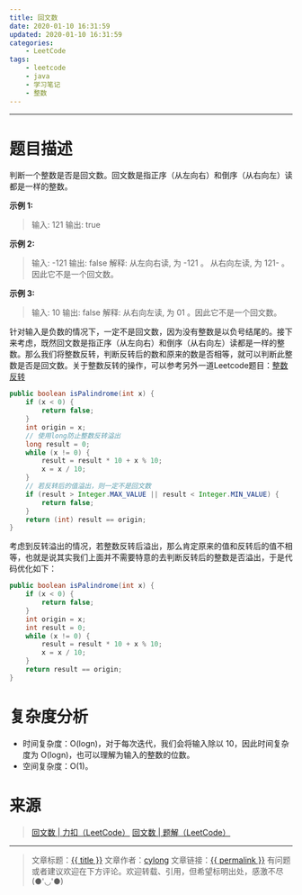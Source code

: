 ```yaml
---
title: 回文数
date: 2020-01-10 16:31:59
updated: 2020-01-10 16:31:59
categories:
    - LeetCode
tags:
    - leetcode
    - java
    - 学习笔记
    - 整数
---
```

---

# 题目描述

判断一个整数是否是回文数。回文数是指正序（从左向右）和倒序（从右向左）读都是一样的整数。

**示例 1:**
> 输入: 121
> 输出: true

**示例 2:**
> 输入: -121
> 输出: false
> 解释: 从左向右读, 为 -121 。 从右向左读, 为 121- 。因此它不是一个回文数。

**示例 3:**
> 输入: 10
> 输出: false
> 解释: 从右向左读, 为 01 。因此它不是一个回文数。

<!-- more -->

针对输入是负数的情况下，一定不是回文数，因为没有整数是以负号结尾的。接下来考虑，既然回文数是指正序（从左向右）和倒序（从右向左）读都是一样的整数。那么我们将整数反转，判断反转后的数和原来的数是否相等，就可以判断此整数是否是回文数。关于整数反转的操作，可以参考另外一道Leetcode题目：[整数反转][3]

```java
public boolean isPalindrome(int x) {
    if (x < 0) {
        return false;
    }
    int origin = x;
    // 使用long防止整数反转溢出
    long result = 0;
    while (x != 0) {
        result = result * 10 + x % 10;
        x = x / 10;
    }
    // 若反转后的值溢出，则一定不是回文数
    if (result > Integer.MAX_VALUE || result < Integer.MIN_VALUE) {
        return false;
    }
    return (int) result == origin;
}
```

考虑到反转溢出的情况，若整数反转后溢出，那么肯定原来的值和反转后的值不相等，也就是说其实我们上面并不需要特意的去判断反转后的整数是否溢出，于是代码优化如下：

```java
public boolean isPalindrome(int x) {
    if (x < 0) {
        return false;
    }
    int origin = x;
    int result = 0;
    while (x != 0) {
        result = result * 10 + x % 10;
        x = x / 10;
    }
    return result == origin;
}
```

# 复杂度分析

* 时间复杂度：O(logn)，对于每次迭代，我们会将输入除以 10，因此时间复杂度为 O(logn)，也可以理解为输入的整数的位数。
* 空间复杂度：Ο(1)。

# 来源
> [回文数 | 力扣（LeetCode）][1]
> [回文数 | 题解（LeetCode）][2]

---

> 文章标题：<a href='{{ permalink }}' title='{{ title }}' >{{ title }}</a>
> 文章作者：[cylong](http://www.cylong.com/about/ "cylong")
> 文章链接：<a href='{{ permalink }}' title='{{ title }}' >{{ permalink }}</a>
> 有问题或者建议欢迎在下方评论。欢迎转载、引用，但希望标明出处，感激不尽(●'◡'●)

[1]: https://leetcode-cn.com/problems/palindrome-number/ "回文数 | 力扣（LeetCode）"
[2]: https://leetcode-cn.com/problems/palindrome-number/solution/hui-wen-shu-by-leetcode-solution/ "回文数 | 题解（LeetCode）"
[3]: /blog/2020/01/04/reverse-integer/ "整数反转"
